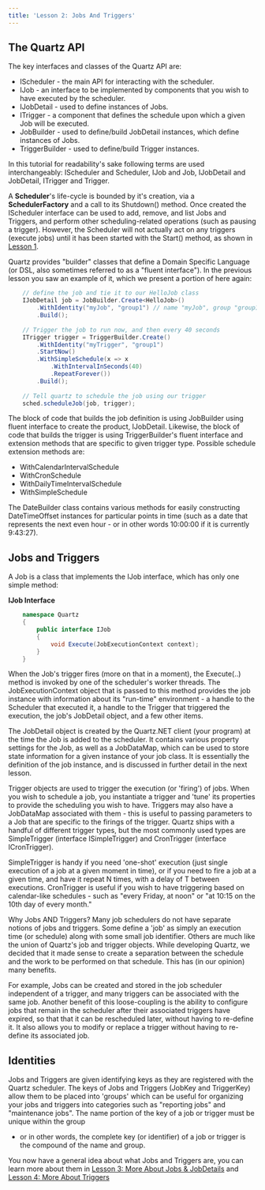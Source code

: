 ```yaml
---
title: 'Lesson 2: Jobs And Triggers'
---
```


## The Quartz API

The key interfaces and classes of the Quartz API are:

* IScheduler - the main API for interacting with the scheduler.
* IJob - an interface to be implemented by components that you wish to have executed by the scheduler.
* IJobDetail - used to define instances of Jobs.
* ITrigger - a component that defines the schedule upon which a given Job will be executed.
* JobBuilder - used to define/build JobDetail instances, which define instances of Jobs.
* TriggerBuilder - used to define/build Trigger instances.

In this tutorial for readability's sake following terms are used interchangeably: IScheduler and Scheduler, IJob and Job, IJobDetail and JobDetail, ITrigger and Trigger.

A **Scheduler**'s life-cycle is bounded by it's creation, via a **SchedulerFactory** and a call to its Shutdown() method. 
Once created the IScheduler interface can be used to add, remove, and list Jobs and Triggers, and perform other scheduling-related operations (such as pausing a trigger). 
However, the Scheduler will not actually act on any triggers (execute jobs) until it has been started with the Start() method, as shown in [Lesson 1](using-quartz.md).

Quartz provides "builder" classes that define a Domain Specific Language (or DSL, also sometimes referred to as a "fluent interface"). In the previous lesson you saw an example of it, which we present a portion of here again:

```csharp
	// define the job and tie it to our HelloJob class
	IJobDetail job = JobBuilder.Create<HelloJob>()
		.WithIdentity("myJob", "group1") // name "myJob", group "group1"
		.Build();
		
	// Trigger the job to run now, and then every 40 seconds
	ITrigger trigger = TriggerBuilder.Create()
		.WithIdentity("myTrigger", "group1")
		.StartNow()
		.WithSimpleSchedule(x => x
			.WithIntervalInSeconds(40)
			.RepeatForever())            
		.Build();
		
	// Tell quartz to schedule the job using our trigger
	sched.scheduleJob(job, trigger);
```
  
The block of code that builds the job definition is using JobBuilder using fluent interface to create the product, IJobDetail.
Likewise, the block of code that builds the trigger is using TriggerBuilder's fluent interface and extension methods that are specific to given trigger type.
Possible schedule extension methods are:

* WithCalendarIntervalSchedule
* WithCronSchedule
* WithDailyTimeIntervalSchedule
* WithSimpleSchedule

The DateBuilder class contains various methods for easily constructing DateTimeOffset instances for particular points in time (such as a date that represents the next even hour - or in other words 10:00:00 if it is currently 9:43:27).

## Jobs and Triggers

A Job is a class that implements the IJob interface, which has only one simple method:

__IJob Interface__

```csharp
    namespace Quartz
    {
        public interface IJob
        {
            void Execute(JobExecutionContext context);
        }
    }
```	

When the Job's trigger fires (more on that in a moment), the Execute(..) method is invoked by one of the scheduler's worker threads.
The JobExecutionContext object that is passed to this method provides the job instance with information about its "run-time" environment -
a handle to the Scheduler that executed it, a handle to the Trigger that triggered the execution, the job's JobDetail object, and a few other items.

The JobDetail object is created by the Quartz.NET client (your program) at the time the Job is added to the scheduler.
It contains various property settings for the Job, as well as a JobDataMap, which can be used to store state information for a given instance of your job class.
It is essentially the definition of the job instance, and is discussed in further detail in the next lesson.

Trigger objects are used to trigger the execution (or 'firing') of jobs. When you wish to schedule a job, you instantiate a trigger and 'tune' its properties
to provide the scheduling you wish to have. Triggers may also have a JobDataMap associated with them - this is useful to passing parameters to a 
Job that are specific to the firings of the trigger. Quartz ships with a handful of different trigger types, but the most commonly used types 
are SimpleTrigger (interface ISimpleTrigger) and CronTrigger (interface ICronTrigger).

SimpleTrigger is handy if you need 'one-shot' execution (just single execution of a job at a given moment in time), or if you need to fire a job at a given time,
and have it repeat N times, with a delay of T between executions. CronTrigger is useful if you wish to have triggering based on calendar-like schedules - 
such as "every Friday, at noon" or "at 10:15 on the 10th day of every month."

Why Jobs AND Triggers? Many job schedulers do not have separate notions of jobs and triggers. Some define a 'job' as simply an execution time (or schedule) 
along with some small job identifier. Others are much like the union of Quartz's job and trigger objects. While developing Quartz, we decided that it made sense
 to create a separation between the schedule and the work to be performed on that schedule. This has (in our opinion) many benefits.

For example, Jobs can be created and stored in the job scheduler independent of a trigger, and many triggers can be associated with the same job.
Another benefit of this loose-coupling is the ability to configure jobs that remain in the scheduler after their associated triggers have expired, 
so that that it can be rescheduled later, without having to re-define it. It also allows you to modify or replace a trigger without having to re-define 
its associated job.

## Identities

Jobs and Triggers are given identifying keys as they are registered with the Quartz scheduler. 
The keys of Jobs and Triggers (JobKey and TriggerKey) allow them to be placed into 'groups' which can be useful for organizing your jobs and
 triggers into categories such as "reporting jobs" and "maintenance jobs". The name portion of the key of a job or trigger must be unique within the group
- or in other words, the complete key (or identifier) of a job or trigger is the compound of the name and group.

You now have a general idea about what Jobs and Triggers are, you can learn more about them in 
[Lesson 3: More About Jobs & JobDetails](more-about-jobs.md) and [Lesson 4: More About Triggers](more-about-triggers.md)
